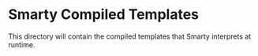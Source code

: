 Smarty Compiled Templates
=========================

This directory will contain the compiled templates that Smarty interprets at runtime.
